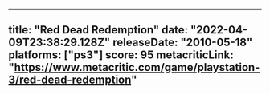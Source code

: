 
---
title: "Red Dead Redemption"
date: "2022-04-09T23:38:29.128Z"
releaseDate: "2010-05-18"
platforms: ["ps3"]
score: 95
metacriticLink: "https://www.metacritic.com/game/playstation-3/red-dead-redemption"
---
